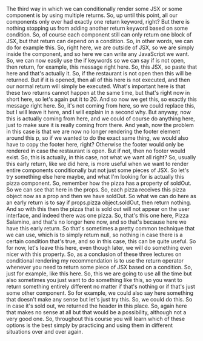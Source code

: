 The third way
in which we can conditionally render some JSX
or some component is by using multiple returns.
So, up until this point, all our components
only ever had exactly one return keyword, right?
But there is nothing stopping us
from adding another return keyword based on some condition.
So, of course each component
still can only return one block of JSX,
but that return can depend on a condition.
So, in other words, we can do for example this.
So, right here, we are outside of JSX,
so we are simply inside the component,
and so here we can write any JavaScript we want.
So, we can now easily use the if keywords
so we can say if is not open, then return,
for example, this message right here.
So, this JSX, so paste that here and that's actually it.
So, if the restaurant is not open
then this will be returned.
But if it is opened, then all of this here is not executed,
and then our normal return will simply be executed.
What's important here is that these two returns
cannot happen at the same time,
but that's right now in short here,
so let's again put it to 20.
And so now we get this, so exactly this message right here.
So, it's not coming from here,
so we could replace this, but I will leave it here,
and I will explain in a second why.
But anyway, now this is actually coming from here,
and we could of course do anything here,
just to make sure it is really coming from there.
And yeah, now the problem in this case
is that we are now no longer rendering
the footer element around this p,
so if we wanted to do the exact same thing,
we would also have to copy the footer here, right?
Otherwise the footer would only be rendered
in case the restaurant is open.
But if not, then no footer would exist.
So, this is actually, in this case,
not what we want all right?
So, usually this early return, like we did here,
is more useful when we want
to render entire components conditionally
but not just some pieces of JSX.
So let's try something else here maybe,
and what I'm looking for is actually this pizza component.
So, remember how the pizza has a property of soldOut.
So we can see that here in the props.
So, each pizza receives this pizza object now as a prop
and then we have soldOut.
So what we can do here as an early return is to say
if props.pizza object.soldOut, then return nothing.
And so with this then the pizza that is sold out
will not appear on the user interface,
and indeed there was one pizza.
So, that's this one here, Pizza Salamino,
and that's no longer here now,
and so that's because here we have this early return.
So that's sometimes a pretty common technique
that we can use, which is to simply return null,
so nothing in case there is a certain condition that's true,
and so in this case, this can be quite useful.
So for now, let's leave this here, even though later,
we will do something even nicer with this property.
So, as a conclusion
of these three lectures on conditional rendering
my recommendation is to use the return operator whenever
you need to return some piece of JSX based on a condition.
So, just for example, like this here.
So, this we are going to use all the time
but also sometimes you just want to do something like this,
so you want to return something entirely different
no matter if that's nothing
or if that's just some other component.
So for example, we could also say here
something that doesn't make any sense
but let's just try this.
So, we could do this.
So in case it's sold out,
we returned the header in this place.
So, again here that makes no sense at all
but that would be a possibility,
although not a very good one.
So, throughout this course you will learn
which of these options is the best
simply by practicing and using them
in different situations over and over again.